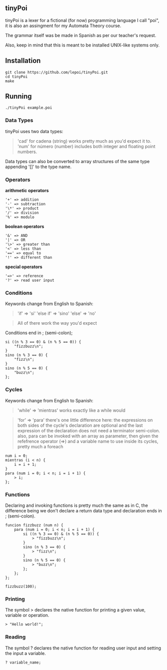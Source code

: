 ## tinyPoi

tinyPoi is a lexer for a fictional (for now) programming language I call "poi", it is also an assingment for my Automata Theory course.

The grammar itself was be made in Spanish as per our teacher's request.

Also, keep in mind that this is meant to be installed UNIX-like systems only.

## Installation

	git clone https://github.com/lepoi/tinyPoi.git
	cd tinyPoi
	make

## Running

	./tinyPoi example.poi

### Data Types

tinyPoi uses two data types:

>'cad' for cadena (string)
>works pretty much as you'd expect it to.
>'num' for número (number)
>includes both integer and floating point numbers.

Data types can also be converted to array structures of the same type appending '[]' to the type name.

### Operators

**arithmetic operators**

	'+' => addition
	'-' => subtraction 
	'\*' => product
	'/' => division
	'%' => modulo
**boolean operators**

	'&' => AND 
	'|' => OR 
	'\>' => greater than
	'<' => less than
	'==' => equal to
	'!' => different than
**special operators**

	'=>' => reference
	'?' => read user input

### Conditions

Keywords change from English to Spanish:

>'if' => 'si'
>'else if' => 'sino'
>'else' => 'no'

>All of there work the way you'd expect

Conditions end in ; (semi-colon);

	si ((n % 3 == 0) & (n % 5 == 0)) {
		"fizzbuzz\n";
	}
	sino (n % 3 == 0) {
		"fizz\n";
	}
	sino (n % 5 == 0) {
		"buzz\n";
	};

### Cycles

Keywords change from English to Spanish:

>'while' => 'mientras'
>works exactly like a while would

>'for' => 'para'
>there's one little difference here: the expressions on both sides of the cycle's declaration are optional and the last expression of the declaration does not need a terminator semi-colon.
>also, para can be invoked with an array as parameter, then given the refefrence operator (=>) and a variable name to use inside its cycles, pretty much a foreach


	num i = 0;
	mientras (i < n) {
		i = i + 1;
	}
	para (num i = 0; i < n; i = i + 1) {
		> i;
	};

### Functions

Declaring and invoking functions is pretty much the same as in C, the difference being we don't declare a return data type and declaration ends in ; (semi-colon).

	funcion fizzbuzz (num n) {
		para (num i = 0; i < n; i = i + 1) {
			si ((n % 3 == 0) & (n % 5 == 0)) {
				> "fizzbuzz\n";
			}
			sino (n % 3 == 0) {
				> "fizz\n";
			}
			sino (n % 5 == 0) {
				> "buzz\n";
			};
		};
	};

	fizzbuzz(100);

### Printing

The symbol \> declares the native function for printing a given value, variable or operation.

	> "Hello world!";

### Reading

The symbol ? declares the native function for reading user input and setting the input a variable.

	? variable_name;